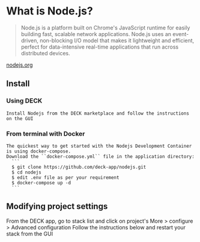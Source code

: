 # What is Node.js?

> Node.js is a platform built on Chrome's JavaScript runtime for easily building fast, scalable network applications. Node.js uses an event-driven, non-blocking I/O model that makes it lightweight and efficient, perfect for data-intensive real-time applications that run across distributed devices.

[nodejs.org](https://nodejs.org/)

## Install
  ### Using DECK
    Install Nodejs from the DECK marketplace and follow the instructions on the GUI
  ### From terminal with Docker
    The quickest way to get started with the Nodejs Development Container is using docker-compose.
    Download the ``docker-compose.yml`` file in the application directory:
      ```
      $ git clone https://github.com/deck-app/nodejs.git
      $ cd nodejs
      $ edit .env file as per your requirement
      $ docker-compose up -d
      ```
## Modifying project settings
  From the DECK app, go to stack list and click on project's More > configure > Advanced configuration Follow the instructions below and restart your stack from the GUI

